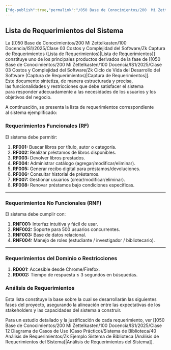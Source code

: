 ```yaml
---
{"dg-publish":true,"permalink":"/050 Base de Conocimientos/200  Mi Zettelkasten/100 Docencia/IS1/2025/Clase 12 Diagrama de Casos de Uso (Caso Práctico)/Sistema de Biblioteca/30 Captura de Requerimientos/Zk Ejemplo Sistema de Biblioteca (Lista de Requerimientos del Sistema)/","tags":["digitalGarden","sistema","UML","diagramaCasosDeUso"]}
---
```


## Lista de Requerimientos del Sistema

La [[050 Base de Conocimientos/200  Mi Zettelkasten/100 Docencia/IS1/2025/Clase 03 Costos y Complejidad del Software/Zk Captura de Requerimientos (Lista de Requerimientos)\|Lista de Requerimientos]] constituye uno de los principales productos derivados de la fase de [[050 Base de Conocimientos/200  Mi Zettelkasten/100 Docencia/IS1/2025/Clase 03 Costos y Complejidad del Software/Zk Ciclo de Vida del Desarrollo del Software (Captura de Requerimientos)\|Captura de Requerimientos]]. Este documento sintetiza, de manera estructurada y precisa, las funcionalidades y restricciones que debe satisfacer el sistema para responder adecuadamente a las necesidades de los usuarios y los objetivos del negocio.

A continuación, se presenta la lista de requerimientos correspondiente al sistema ejemplificado:

### Requerimientos Funcionales (RF)

El sistema debe permitir:

1. **RF001:** Buscar libros por título, autor o categoría.
2. **RF002:** Realizar préstamos de libros disponibles.
3. **RF003:** Devolver libros prestados.
4. **RF004:** Administrar catálogo (agregar/modificar/eliminar).
5. **RF005:** Generar recibo digital para préstamos/devoluciones.
6. **RF006:** Consultar historial de préstamos.
7. **RF007:** Gestionar usuarios (crear/modificar/eliminar).
8. **RF008:** Renovar préstamos bajo condiciones específicas.

----
### Requerimientos No Funcionales (RNF)

El sistema debe cumplir con:

1. **RNF001:** Interfaz intuitiva y fácil de usar.
2. **RNF002:** Soporte para 500 usuarios concurrentes.
3. **RNF003:** Base de datos relacional.
4. **RNF004:** Manejo de roles (estudiante / investigador / bibliotecario).

----
### Requerimientos del Dominio o Restricciones

1. **RD001:** Accesible desde Chrome/Firefox.
2. **RD002:** Tiempo de respuesta ≤ 3 segundos en búsquedas.

### Análisis de Requerimientos

Esta lista constituye la base sobre la cual se desarrollarán las siguientes fases del proyecto, asegurando la alineación entre las expectativas de los stakeholders y las capacidades del sistema a construir.

Para un estudio detallado y la justificación de cada requerimiento, ver [[050 Base de Conocimientos/200  Mi Zettelkasten/100 Docencia/IS1/2025/Clase 12 Diagrama de Casos de Uso (Caso Práctico)/Sistema de Biblioteca/40 Análisis de Requerimientos/Zk Ejemplo Sistema de Biblioteca (Análisis de Requerimientos del Sistema)\|Análisis de Requerimientos del Sistema]].
